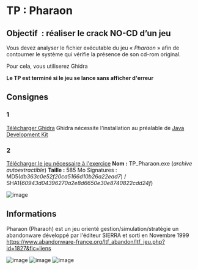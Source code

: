 # TP : Pharaon

## Objectif  : **réaliser le crack NO-CD d’un jeu**

Vous devez analyser le fichier exécutable du jeu « _Pharaon_ » afin de contourner le système qui vérifie la présence de son cd-rom original.

Pour cela, vous utiliserez Ghidra

**Le TP est terminé si le jeu se lance sans afficher d'erreur**



## Consignes 

### 1
[Télécharger Ghidra](https://github.com/NationalSecurityAgency/ghidra/releases)
Ghidra nécessite l'installation au préalable de [Java Development Kit](https://www.oracle.com/java/technologies/downloads/#jdk22-windows)

### 2
[Télécharger le jeu nécessaire à l'exercice](https://drive.google.com/drive/folders/1lJRqEgRI_RapDsxaIV3l5ztNp-FzMzfc?usp=sharing)
**Nom :** TP_Pharaon.exe (_archive autoextractible_)
**Taille :** 585 Mo
Signatures : MD5(_db363c0e52f20ca5166d10b26a22ead7_) / SHA1(_60943d04396270a2e8d6650e30e8740822cdd24f_)



![image](https://github.com/artafak/TP-Reverse/assets/38442391/fc1e4083-2f47-4476-a18e-4d87e28da6ee)



## Informations
Pharaon (Pharaoh) est un jeu orienté gestion/simulation/stratégie un abandonware développé par l'éditeur SIERRA et sorti en Novembre 1999
https://www.abandonware-france.org/ltf_abandon/ltf_jeu.php?id=1827&fic=liens 

![image](https://github.com/artafak/TP-Reverse/assets/38442391/38eb2c52-0ca1-40dd-8ee8-582172b8550f)
 ![image](https://github.com/artafak/TP-Reverse/assets/38442391/29d382c1-03bb-479f-b6b5-4ac9690d9e46) ![image](https://github.com/artafak/TP-Reverse/assets/38442391/c401cb24-d7e8-41e2-9adc-00eef418124f)

